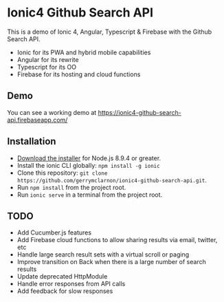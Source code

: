 # Ionic4 Github Search API

This is a demo of Ionic 4, Angular, Typescript & Firebase with the Github Search API.

* Ionic for its PWA and hybrid mobile capabilities
* Angular for its rewrite
* Typescript for its OO
* Firebase for its hosting and cloud functions

## Demo

You can see a working demo at https://ionic4-github-search-api.firebaseapp.com/

## Installation

* [Download the installer](https://nodejs.org/) for Node.js 8.9.4 or greater.
* Install the ionic CLI globally: `npm install -g ionic`
* Clone this repository: `git clone https://github.com/gerrymclarnon/ionic4-github-search-api.git`.
* Run `npm install` from the project root.
* Run `ionic serve` in a terminal from the project root.

## TODO

* Add Cucumber.js features
* Add Firebase cloud functions to allow sharing results via email, twitter, etc
* Handle large search result sets with a virtual scroll or paging 
* Improve transition on Back when there is a large number of search results 
* Update deprecated HttpModule 
* Handle error responses from API calls  
* Add feedback for slow responses
